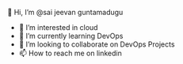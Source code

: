  👋 Hi, I’m @sai jeevan guntamadugu
- 👀 I’m interested in cloud 
- 🌱 I’m currently learning DevOps
- 💞️ I’m looking to collaborate on DevOps Projects
- 📫 How to reach me on linkedin

<!---
sai041995/sai041995 is a ✨ special ✨ repository because its `README.md` (this file) appears on your GitHub profile.
You can click the Preview link to take a look at your changes.
--->
